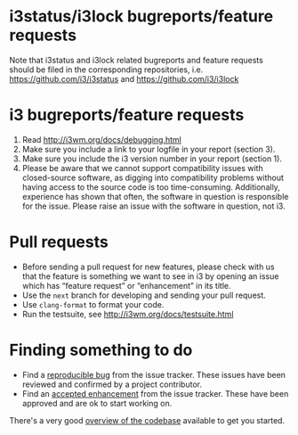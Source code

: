 # i3status/i3lock bugreports/feature requests

Note that i3status and i3lock related bugreports and feature requests should be
filed in the corresponding repositories, i.e. https://github.com/i3/i3status
and https://github.com/i3/i3lock

# i3 bugreports/feature requests

1. Read http://i3wm.org/docs/debugging.html
2. Make sure you include a link to your logfile in your report (section 3).
3. Make sure you include the i3 version number in your report (section 1).
4. Please be aware that we cannot support compatibility issues with
   closed-source software, as digging into compatibility problems without
   having access to the source code is too time-consuming. Additionally,
   experience has shown that often, the software in question is responsible for
   the issue. Please raise an issue with the software in question, not i3.

# Pull requests

* Before sending a pull request for new features, please check with us that the
  feature is something we want to see in i3 by opening an issue which has
  “feature request” or “enhancement” in its title.
* Use the `next` branch for developing and sending your pull request.
* Use `clang-format` to format your code.
* Run the testsuite, see http://i3wm.org/docs/testsuite.html

# Finding something to do

* Find a [reproducible bug](https://github.com/i3/i3/issues?utf8=%E2%9C%93&q=is%3Aopen+label%3Areproducible+label%3Abug+) from the issue tracker. These issues have been reviewed and confirmed by a project contributor.
* Find an [accepted enhancement](https://github.com/i3/i3/issues?utf8=%E2%9C%93&q=is%3Aopen+label%3Aaccepted+label%3Aenhancement) from the issue tracker. These have been approved and are ok to start working on.

There's a very good [overview of the codebase](http://i3wm.org/docs/hacking-howto.html) available to get you started.
